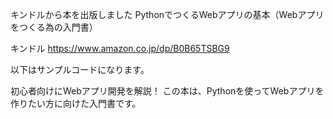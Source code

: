 キンドルから本を出版しました
PythonでつくるWebアプリの基本（Webアプリをつくる為の入門書）

キンドル
https://www.amazon.co.jp/dp/B0B65TSBG9


以下はサンプルコードになります。

初心者向けにWebアプリ開発を解説！
この本は、Pythonを使ってWebアプリを作りたい方に向けた入門書です。

